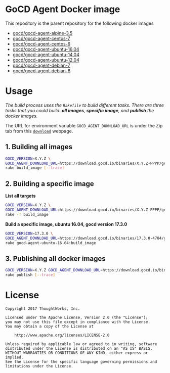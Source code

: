 # GoCD Agent Docker image

This repository is the parent repository for the following docker images

* [gocd/gocd-agent-alpine-3.5](https://github.com/gocd/docker-gocd-agent-alpine-3.5)
* [gocd/gocd-agent-centos-7](https://github.com/gocd/docker-gocd-agent-centos-7)
* [gocd/gocd-agent-centos-6](https://github.com/gocd/docker-gocd-agent-centos-6)
* [gocd/gocd-agent-ubuntu-16.04](https://github.com/gocd/docker-gocd-agent-ubuntu-16.04)
* [gocd/gocd-agent-ubuntu-14.04](https://github.com/gocd/docker-gocd-agent-ubuntu-14.04)
* [gocd/gocd-agent-ubuntu-12.04](https://github.com/gocd/docker-gocd-agent-ubuntu-12.04)
* [gocd/gocd-agent-debian-7](https://github.com/gocd/docker-gocd-agent-debian-7)
* [gocd/gocd-agent-debian-8](https://github.com/gocd/docker-gocd-agent-debian-8)

# Usage
*The build process uses the `Rakefile` to build different tasks. There are three tasks that
you could build: __all images__, __specific image__, and __publish__ the docker images.*

The URL for environment variable `GOCD_AGENT_DOWNLOAD_URL` is under the Zip tab from
this [`download`][0] webpage.

## 1. Building all images

```bash
GOCD_VERSION=X.Y.Z \
GOCD_AGENT_DOWNLOAD_URL=https://download.gocd.io/binaries/X.Y.Z-PPPP/generic/go-agent-X.Y.Z-PPPP.zip \
rake build_image [--trace]
```

## 2. Building a specific image
**List all targets**
```bash
GOCD_VERSION=X.Y.Z \
GOCD_AGENT_DOWNLOAD_URL=https://download.gocd.io/binaries/X.Y.Z-PPPP/generic/go-agent-X.Y.Z-PPPP.zip \
rake -T build_image
```

**Build a specific image, ubuntu 16.04, gocd version 17.3.0**
```bash
GOCD_VERSION=17.3.0 \
GOCD_AGENT_DOWNLOAD_URL=https://download.gocd.io/binaries/17.3.0-4704/generic/go-agent-17.3.0-4704.zip \
rake gocd-agent-ubuntu-16.04:build_image
```

## 3. Publishing all docker images
```bash
GOCD_VERSION=X.Y.Z GOCD_AGENT_DOWNLOAD_URL=https://download.gocd.io/binaries/X.Y.Z-PPPP/generic/go-agent-X.Y.Z-PPPP.zip
rake publish [--trace]
```


# License

```plain
Copyright 2017 ThoughtWorks, Inc.

Licensed under the Apache License, Version 2.0 (the "License");
you may not use this file except in compliance with the License.
You may obtain a copy of the License at

    http://www.apache.org/licenses/LICENSE-2.0

Unless required by applicable law or agreed to in writing, software
distributed under the License is distributed on an "AS IS" BASIS,
WITHOUT WARRANTIES OR CONDITIONS OF ANY KIND, either express or implied.
See the License for the specific language governing permissions and
limitations under the License.
```

[0]: https://www.gocd.io/download/
